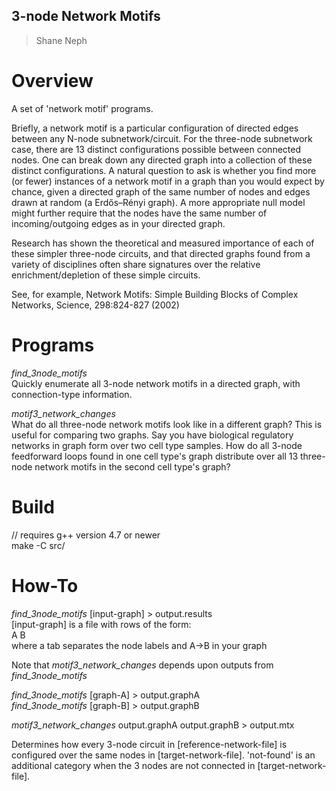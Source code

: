 ## 3-node Network Motifs ##
> Shane Neph


Overview
=========
A set of 'network motif' programs.  

Briefly, a network motif is a particular configuration of directed edges between any N-node subnetwork/circuit.  For the three-node subnetwork case, there are 13 distinct configurations possible between connected nodes.  One can break down any directed graph into a collection of these distinct configurations.  A natural question to ask is whether you find more (or fewer) instances of a network motif in a graph than you would expect by chance, given a directed graph of the same number of nodes and edges drawn at random (a Erdős–Rényi graph).  A more appropriate null model might further require that the nodes have the same number of incoming/outgoing edges as in your directed graph.

Research has shown the theoretical and measured importance of each of these simpler three-node circuits, and that directed graphs found from a variety of disciplines often share signatures over the relative enrichment/depletion of these simple circuits.  

See, for example, Network Motifs: Simple Building Blocks of Complex Networks, Science, 298:824-827 (2002)  


Programs
=========
_find_3node_motifs_  
Quickly enumerate all 3-node network motifs in a directed graph, with connection-type information. 

_motif3_network_changes_  
What do all three-node network motifs look like in a different graph?  This is useful for comparing two graphs.  Say you have biological regulatory networks in graph form over two cell type samples.  How do all 3-node feedforward loops found in one cell type's graph distribute over all 13 three-node network motifs in the second cell type's graph?

Build
======
// requires g++ version 4.7 or newer  
make -C src/

How-To
=======
_find_3node_motifs_ [input-graph] \> output.results  
  [input-graph] is a file with rows of the form:  
A   B  
  where a tab separates the node labels and A->B in your graph  

Note that _motif3_network_changes_ depends upon outputs from _find_3node_motifs_  

_find_3node_motifs_ [graph-A] \> output.graphA  
_find_3node_motifs_ [graph-B] \> output.graphB  

_motif3_network_changes_ output.graphA output.graphB \> output.mtx  

  Determines how every 3-node circuit in [reference-network-file] is configured over the same nodes in [target-network-file].  'not-found' is an additional category when the 3 nodes are not connected in [target-network-file].
